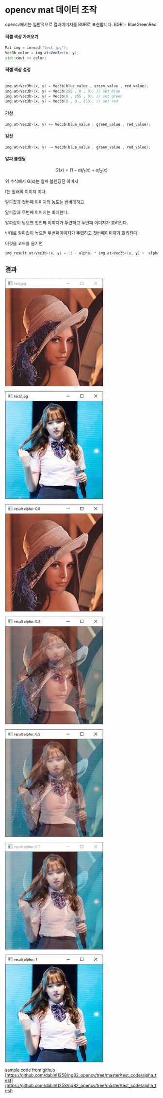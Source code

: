 # opencv mat 데이터 조작
opencv에서는 일반적으로 컬러이미지를 BGR로 표현합니다.
BGR = BlueGreenRed

#### 픽셀 색상 가져오기
```c++
Mat img = imread("test.jpg");
Vec3b color = img.at<Vec3b>(x, y);
std::cout << color;

```

#### 픽셀 색상 설정
```c++

img.at<Vec3b>(x, y) = Vec3b(blue_value , green_value , red_value);
img.at<Vec3b>(x, y) = Vec3b(255 , 0 , 0); // set blue
img.at<Vec3b>(x, y) = Vec3b(0 , 255 , 0); // set green
img.at<Vec3b>(x, y) = Vec3b(0 , 0 , 255); // set red

```
#### 가산

```c++
img.at<Vec3b>(x, y) += Vec3b(blue_value , green_value , red_value);
```

#### 감산

```c++
img.at<Vec3b>(x, y) -= Vec3b(blue_value , green_value , red_value);
```
#### 알파 블렌딩



$$
G(x) = (1-\alpha)f_1(x )  + \alpha f_2(x)
$$

위 수식에서 G(x)는 알파 블렌딩된 이미지

f는 원래의 이미지 이다.

알파값과  첫번째 이미지의 농도는 반비래하고

알파값과 두번째 이미지는 비례한다.

알파값이 낮으면 첫번째 이미지가 뚜렸하고 두번째 이미지가 흐려진다.

반대로 알파값이 높으면 두번째이미지가 뚜렸하고 첫번째이미지가 흐려진다.



이것을 코드를 옴기면

```c++
img_result.at<Vec3b>(x, y) = (1 - alpha) * img.at<Vec3b>(x, y) +  alpha * img2.at<Vec3b>(x,y);
```

## 결과



![](tset.jpg)

![](tset.2jpg.JPG)

![](alpha0.JPG)

![](alpha0.3.JPG)

![alpha0.5](alpha0.5.JPG)

![alpha0.7](alpha0.7.JPG)

![](alpha1.JPG)

sample code from  github [https://github.com/dabinl1258/ng82_opencv/tree/master/test_code/alpha_test](https://github.com/dabinl1258/ng82_opencv/tree/master/test_code/alpha_test)
